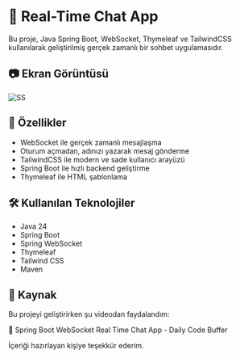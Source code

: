 # 💬 Real-Time Chat App

Bu proje, Java Spring Boot, WebSocket, Thymeleaf ve TailwindCSS kullanılarak geliştirilmiş gerçek zamanlı bir sohbet uygulamasıdır.

## 📷 Ekran Görüntüsü

![SS](https://github.com/user-attachments/assets/ae5597f8-34a6-4eb2-bd9c-74fb54be4d23)

## 🚀 Özellikler

- WebSocket ile gerçek zamanlı mesajlaşma
- Oturum açmadan, adınızı yazarak mesaj gönderme
- TailwindCSS ile modern ve sade kullanıcı arayüzü
- Spring Boot ile hızlı backend geliştirme
- Thymeleaf ile HTML şablonlama

## 🛠️ Kullanılan Teknolojiler

- Java 24
- Spring Boot
- Spring WebSocket
- Thymeleaf
- Tailwind CSS
- Maven

## 🙏 Kaynak
Bu projeyi geliştirirken şu videodan faydalandım:

🔗 Spring Boot WebSocket Real Time Chat App - Daily Code Buffer

İçeriği hazırlayan kişiye teşekkür ederim.
